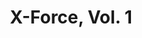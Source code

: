 ---
title: "X-Force, Vol. 1"
issue: 10A
issue_nr: 10
full_title: "X-Tenuating Circumstances, Part 3: Answers (And Questions)"
subtitle: ""
story_arc: X-Tenuating Circumstances
crossover: ""
variant: ""
publisher: Marvel Comics
creators: 
  - Fabian Nicieza
  - Rob Liefeld
  - Dan Panosian
release_date: May 1992
release_year: 1992
genre:
  - Action
  - Adventure
  - Super-Heroes
format: Comic
pages: 32
signed_by: ""
price: 1.25
---
